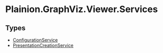 
# Plainion.GraphViz.Viewer.Services


## Types

* [ConfigurationService](ConfigurationService.md)
* [PresentationCreationService](PresentationCreationService.md)
